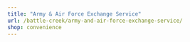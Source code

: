 ```yaml
---
title: "Army & Air Force Exchange Service"
url: /battle-creek/army-and-air-force-exchange-service/
shop: convenience
---
```

